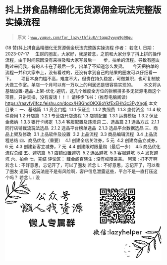 # 抖上拼食品精细化无货源佣金玩法完整版实操流程

> 原文：[`www.yuque.com/for_lazy/thfiu8/rtqgp2ywyg9g98gu`](https://www.yuque.com/for_lazy/thfiu8/rtqgp2ywyg9g98gu)

<ne-h2 id="37aeca5a" data-lake-id="37aeca5a"><ne-heading-ext><ne-heading-anchor></ne-heading-anchor><ne-heading-fold></ne-heading-fold></ne-heading-ext><ne-heading-content><ne-text id="uc58e9ac2">(18 赞)抖上拼食品精细化无货源佣金玩法完整版实操流程</ne-text></ne-heading-content></ne-h2> <ne-p id="u4986b454" data-lake-id="u4986b454"><ne-text id="u79f01bc2">作者： 若念 L</ne-text></ne-p> <ne-p id="u602f18eb" data-lake-id="u602f18eb"><ne-text id="ude48de79">日期：2023-07-17</ne-text></ne-p> <ne-p id="u681cac41" data-lake-id="u681cac41"><ne-text id="ue1b00d80">    生财的圈友，大家好，我是若念，之前和大家分享了抖上拼的操作流程，由于时间原因没有来得及和大家写最后一      步，拍单的流程。导致有圈友跑过来问我，有的人卡在了最后一步，出单了不知道怎么发货。</ne-text></ne-p> <ne-p id="u9bb9b82c" data-lake-id="u9bb9b82c"><ne-text id="u4c93f414">    今天把拍单的流程一并和大家奉上，没有看过的，还没有拿到自己的结果的圈友可以仔细看一下。</ne-text></ne-p> <ne-p id="u476cfab7" data-lake-id="u476cfab7"><ne-text id="ue79e66ec">     项目本身门槛不高，难度不大，但贵在持久稳定，可做兼职，也可复制放大做工作室。单店一个月可以有一万以上的利润还是很容易实现的。</ne-text></ne-p> <ne-p id="ubd395710" data-lake-id="ubd395710"><ne-text id="u9f8160c1">      本文将从基础设置-选品-上架-优化-避坑，这几个维度全方位的拆解拼多多无货源电商这个项目，只讲实操，没有废话！！！</ne-text></ne-p> <ne-p id="u0557ba6a" data-lake-id="u0557ba6a"><ne-text id="u1925c7dd">请移步飞书：（推荐电脑阅读）</ne-text></ne-p> <ne-p id="ue48b01d7" data-lake-id="ue48b01d7">[<ne-text id="u8c99a87f">https://raavfvj1fcz.feishu.cn/docx/HBGhdOKX8oYkfExEHh3c3FyXng8</ne-text>](https://raavfvj1fcz.feishu.cn/docx/HBGhdOKX8oYkfExEHh3c3FyXng8)</ne-p> <ne-p id="u64976bbf" data-lake-id="u64976bbf"><ne-text id="ue1efeae0">本文目录：</ne-text></ne-p> <ne-p id="u2a9fd1e3" data-lake-id="u2a9fd1e3"><ne-text id="ufa0d06b1">一、基础篇</ne-text></ne-p> <ne-p id="u322b07b0" data-lake-id="u322b07b0"><ne-text id="uc5168aad"> 1.1 资金门槛</ne-text></ne-p> <ne-p id="u9a0ca7b0" data-lake-id="u9a0ca7b0"><ne-text id="u23c4431c"> 1.1.1 保证金</ne-text></ne-p> <ne-p id="u29a8edc4" data-lake-id="u29a8edc4"><ne-text id="ua219bfce"> 1.1.2 执照费</ne-text></ne-p> <ne-p id="u62e8a77b" data-lake-id="u62e8a77b"><ne-text id="u037903e7"> 1.1.3 垫付资金</ne-text></ne-p> <ne-p id="uca4a64cc" data-lake-id="uca4a64cc"><ne-text id="u30d815db"> 1.1.4 软件费用</ne-text></ne-p> <ne-p id="u7070672b" data-lake-id="u7070672b"><ne-text id="u54156618">1.2 开店篇</ne-text></ne-p> <ne-p id="u0501dc9f" data-lake-id="u0501dc9f"><ne-text id="u2a3b75ee"> 1.2.1 专营店开店流程</ne-text></ne-p> <ne-p id="ufcf18441" data-lake-id="ufcf18441"><ne-text id="u4f17b421">1.3 店铺配置</ne-text></ne-p> <ne-p id="u4807e829" data-lake-id="u4807e829"><ne-text id="ua0f06a8d"> 1.3.1 运费模板</ne-text></ne-p> <ne-p id="u56307cfa" data-lake-id="u56307cfa"><ne-text id="u67c83e16"> 1.3.2 保证金缴纳</ne-text></ne-p> <ne-p id="u66b0ef03" data-lake-id="u66b0ef03"><ne-text id="ud406f541"> 1.3.3 银行卡绑定</ne-text></ne-p> <ne-p id="u246180c7" data-lake-id="u246180c7"><ne-text id="u95135972"> 1.3.4 客服配置及违规词</ne-text></ne-p> <ne-p id="u5141c1ee" data-lake-id="u5141c1ee"><ne-text id="u92f47e42">二、选品篇</ne-text></ne-p> <ne-p id="uec2120c7" data-lake-id="uec2120c7"><ne-text id="ud441d980">2.1 选品方式</ne-text></ne-p> <ne-p id="u3597c3d0" data-lake-id="u3597c3d0"><ne-text id="u337942ac"> 2.1.1 同行店铺截流玩法选品</ne-text></ne-p> <ne-p id="uc98e3431" data-lake-id="uc98e3431"><ne-text id="u6cde1cf7"> 2.1.2 选品平台榜单选品</ne-text></ne-p> <ne-p id="u3271d665" data-lake-id="u3271d665"><ne-text id="u1a56960c"> 2.1.3 选品平台数据选品</ne-text></ne-p> <ne-p id="ue396110a" data-lake-id="ue396110a"><ne-text id="u85cf5648">三、商品上架及修改</ne-text></ne-p> <ne-p id="ueb651fc0" data-lake-id="ueb651fc0"><ne-text id="ubbfed6ae"> 3.1 上品软件及设置</ne-text></ne-p> <ne-p id="u476ee57d" data-lake-id="u476ee57d"><ne-text id="u196278ee"> 3.2 上品流程</ne-text></ne-p> <ne-p id="u0da004cf" data-lake-id="u0da004cf"><ne-text id="ue48bf9d6"> 3.3 商品编辑流程</ne-text></ne-p> <ne-p id="u22e7aee2" data-lake-id="u22e7aee2"><ne-text id="ua6d2ef19"> 3.4 上品流程总结</ne-text></ne-p> <ne-p id="u8983f51a" data-lake-id="u8983f51a"><ne-text id="u04aed913">四、商品优化（重要）</ne-text></ne-p> <ne-p id="uf049cddb" data-lake-id="uf049cddb"><ne-text id="u21445f98"> 4.1 创建全店关注券，5 元</ne-text></ne-p> <ne-p id="u90653aaa" data-lake-id="u90653aaa"><ne-text id="u43890a0f"> 4.2 创建商品立减券，6 元</ne-text></ne-p> <ne-p id="u62454eb4" data-lake-id="u62454eb4"><ne-text id="u0832988f"> 4.3 创建新客立减券，7 元</ne-text></ne-p> <ne-p id="u02ecb47c" data-lake-id="u02ecb47c"><ne-text id="ua4fffa41"> 4.4 创建限时限量购（最后一步）</ne-text></ne-p> <ne-p id="u4c80ad27" data-lake-id="u4c80ad27"><ne-text id="u86ead68b"> 4.5 商品优化流程总结</ne-text></ne-p> <ne-p id="u0fee9245" data-lake-id="u0fee9245"><ne-text id="u37e8483b">五、避坑篇</ne-text></ne-p> <ne-p id="u3f6a8b6d" data-lake-id="u3f6a8b6d"><ne-text id="ud79cc4d0"> 5.1 店铺设置避坑</ne-text></ne-p> <ne-p id="u3d3da891" data-lake-id="u3d3da891"><ne-text id="u6e7f46da"> 5.2 选品避坑</ne-text></ne-p> <ne-p id="ue67a67a1" data-lake-id="ue67a67a1"><ne-text id="u5df134fd"> 5.3 客服避坑</ne-text></ne-p> <ne-p id="ubf0a4de5" data-lake-id="ubf0a4de5"><ne-text id="u6ecfde97"> 5.4 发货避坑</ne-text></ne-p> <ne-p id="uefe9523b" data-lake-id="uefe9523b"><ne-text id="uf31d6ae2">六、拍单</ne-text></ne-p> <ne-p id="ub237d6e3" data-lake-id="ub237d6e3"><ne-text id="u4572d650">七，完结</ne-text></ne-p> <ne-hole id="u0529e030" data-lake-id="u0529e030"><ne-card data-card-name="hr" data-card-type="block" id="yBzfa" data-event-boundary="card"><ne-p id="uc4125bc4" data-lake-id="uc4125bc4"><ne-text id="u22cabbd8">评论区：</ne-text></ne-p> <ne-p id="u1f696a84" data-lake-id="u1f696a84"><ne-text id="u4c6f9ff7">藏金阁百晓生 : 没有权限亲亲。</ne-text> <ne-text id="u519fd87d">阿宝 : 打不开啊</ne-text> <ne-text id="ue10c9a88">若念 L : 不好意思，忘记开了，可以了圈友</ne-text> <ne-text id="u2664e971">若念 L : 不好意思，忘记开了，可以看了圈友</ne-text> <ne-text id="ub448e1c1">道简 : 这玩法是不是有风险啊，客户信息泄露这些，平台不是一直打压这个吗？</ne-text> <ne-text id="uaed7631e">若念 L : 没</ne-text></ne-p> <ne-p id="uc53a2bde" data-lake-id="uc53a2bde"><ne-card data-card-name="image" data-card-type="inline" id="GPyrY" data-event-boundary="card">![](img/894d30a529e7c37bcd3392323c99941c.png)  <ne-hole id="u980ca41d" data-lake-id="u980ca41d"><ne-card data-card-name="hr" data-card-type="block" id="D6pQt" data-event-boundary="card"></ne-card></ne-hole></ne-card></ne-p></ne-card></ne-hole>